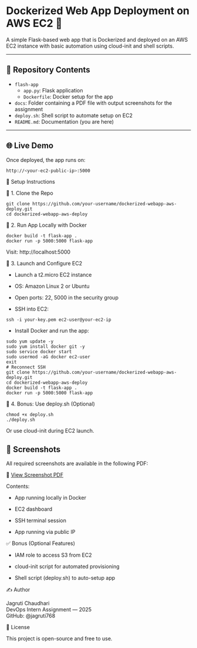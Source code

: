 # Dockerized Web App Deployment on AWS EC2 🚀

A simple Flask-based web app that is Dockerized and deployed on an AWS EC2 instance with basic automation using cloud-init and shell scripts.

---

## 📁 Repository Contents

- `flash-app`
   - `app.py`: Flask application
   - `Dockerfile`: Docker setup for the app
- `docs`: Folder containing a PDF file with output screenshots for the assignment
- `deploy.sh`: Shell script to automate setup on EC2
- `README.md`: Documentation (you are here)

---

## 🌐 Live Demo

Once deployed, the app runs on:

```bash
http://<your-ec2-public-ip>:5000
```

🚧 Setup Instructions

🔹 1. Clone the Repo
```
git clone https://github.com/your-username/dockerized-webapp-aws-deploy.git
cd dockerized-webapp-aws-deploy
```

🔹 2. Run App Locally with Docker
```
docker build -t flask-app .
docker run -p 5000:5000 flask-app
```


Visit: http://localhost:5000

🔹 3. Launch and Configure EC2

- Launch a t2.micro EC2 instance

- OS: Amazon Linux 2 or Ubuntu

- Open ports: 22, 5000 in the security group

- SSH into EC2:
```
ssh -i your-key.pem ec2-user@your-ec2-ip
```

- Install Docker and run the app:
```
sudo yum update -y
sudo yum install docker git -y
sudo service docker start
sudo usermod -aG docker ec2-user
exit
# Reconnect SSH
git clone https://github.com/your-username/dockerized-webapp-aws-deploy.git
cd dockerized-webapp-aws-deploy
docker build -t flask-app .
docker run -p 5000:5000 flask-app
```
🔹 4. Bonus: Use deploy.sh (Optional)
```
chmod +x deploy.sh
./deploy.sh
```

Or use cloud-init during EC2 launch.


## 📸 Screenshots

All required screenshots are available in the following PDF:

📄 [View Screenshot PDF](docs/IP_LabJournal.pdf)


Contents:

- App running locally in Docker

- EC2 dashboard

- SSH terminal session

- App running via public IP

✅ Bonus (Optional Features)

 - IAM role to access S3 from EC2

 - cloud-init script for automated provisioning

 - Shell script (deploy.sh) to auto-setup app

✍️ Author

Jagruti Chaudhari  
DevOps Intern Assignment — 2025  
GitHub: @jagruti768  

📜 License

This project is open-source and free to use.
